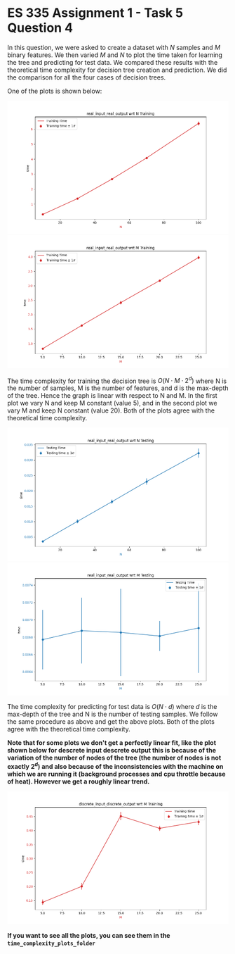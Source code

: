 # ES 335 Assignment 1 - Task 5 Question 4

<!-- Create some fake data to do some experiments on the runtime complexity of your decision tree algorithm. Create a dataset with N samples and M binary features. Vary M and N to plot the time taken for: 1) learning the tree, 2) predicting for test data. How do these results compare with theoretical time complexity for decision tree creation and prediction. You should do the comparison for all the four cases of decision trees. [1 marks] -->

In this question, we were asked to create a dataset with $N$ samples and $M$ binary features. We then varied $M$ and $N$ to plot the time taken for learning the tree and predicting for test data. We compared these results with the theoretical time complexity for decision tree creation and prediction. We did the comparison for all the four cases of decision trees.

One of the plots is shown below:

![Plot](time_complexity_plots/real_input_real_output%20wrt%20N%20Training.png)
![Plot](time_complexity_plots/real_input_real_output%20wrt%20M%20Training.png)

The time complexity for training the decision tree is $O(N \cdot M \cdot 2^d)$ where N is the number of samples, M is the number of features, and d is the max-depth of the tree. Hence the graph is linear with respect to N and M. In the first plot we vary N and keep M constant (value 5), and in the second plot we vary M and keep N constant (value 20). Both of the plots agree with the theoretical time complexity.

![Plot](time_complexity_plots/real_input_real_output%20wrt%20N%20Testing.png)
![Plot](time_complexity_plots/real_input_real_output%20wrt%20M%20Testing.png)

The time complexity for predicting for test data is $O(N \cdot d)$ where $d$ is the max-depth of the tree and N is the number of testing samples. We follow the same procedure as above and get the above plots. Both of the plots agree with the theoretical time complexity.

**Note that for some plots we don't get a perfectly linear fit, like the plot shown below for descrete input descrete output this is because of the variation of the number of nodes of the tree (the number of nodes is not exactly $2^d$) and also because of the inconsistencies with the machine on which we are running it (background processes and cpu throttle because of heat). However we get a roughly linear trend.**

![Plot](time_complexity_plots/discrete_input_discrete_output%20wrt%20M%20Training.png)

**If you want to see all the plots, you can see them in the `time_complexity_plots_folder`**
